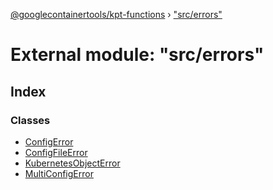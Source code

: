 [@googlecontainertools/kpt-functions](../README.md) › ["src/errors"](_src_errors_.md)

# External module: "src/errors"

## Index

### Classes

* [ConfigError](../classes/_src_errors_.configerror.md)
* [ConfigFileError](../classes/_src_errors_.configfileerror.md)
* [KubernetesObjectError](../classes/_src_errors_.kubernetesobjecterror.md)
* [MultiConfigError](../classes/_src_errors_.multiconfigerror.md)
